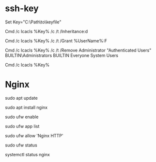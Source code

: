 # ssh-key

Set Key="C:\Path\to\keyfile"

 Cmd /c Icacls %Key% /c /t /Inheritance:d

 Cmd /c Icacls %Key% /c /t /Grant %UserName%:F

 Cmd /c Icacls %Key% /c /t /Remove Administrator "Authenticated Users" BUILTIN\Administrators BUILTIN Everyone System Users


 Cmd /c Icacls %Key%
 
 # Nginx
 
sudo apt update

sudo apt install nginx

sudo ufw enable

sudo ufw app list

sudo ufw allow 'Nginx HTTP'

sudo ufw status

systemctl status nginx


